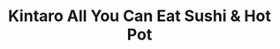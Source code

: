 ---
layout: place
title: "Kintaro All You Can Eat Sushi & Hot Pot"
permalink: /ohio/brooklyn/kintaro-all-you-can-eat-sushi-hot-pot.html
stateAbbr: OH
stateName: Ohio
cityName: Brooklyn
seo:
  name: "Kintaro All You Can Eat Sushi & Hot Pot"
  type: Restaurant
  links: null
description: "Kintaro All You Can Eat Sushi & Hot Pot serves delicious sushi in Brooklyn, Ohio. Try fresh Japanese dishes for a great dining experience. "
place_id: ChIJux0-ZlXuMIgRrQyvS4DW3Zw
photos:
  - name: >-
      places/ChIJux0-ZlXuMIgRrQyvS4DW3Zw/photos/AeeoHcIz9MY3ug9bd1svGMS3E9XDfHpOq0p-Dn9n_x7PFOGfWyaEwH6xr0UfB1JOvDdpHJnmLSuGjmoC03djZjG3xDuUpPupHc_JUp32euaxcQ9AojOShEZSaKZjkXiGbMJPmpSrSad7R2HhFHoURjwq1mmpTRzqymGyVFVUdv_qUSSZXrtB8uZgsTVRi0Ol8aPxrse1oISRjsYakEy8SOApkiLh3CNq-RyMRlZcgxIsngaIvR0bjBHIB4dH7v7sbDxF_4z8zlZVwh1EyiTFm6Xob-G5Uf8yESj_6tPzzqv8u_YZqw
    widthPx: 2048
    heightPx: 1536
    authorAttributions:
      - displayName: Kintaro All You Can Eat Sushi & Hot Pot
        uri: https://maps.google.com/maps/contrib/118283412413222076124
        photoUri: >-
          https://lh3.googleusercontent.com/a-/ALV-UjW-LRHQ83NMsUaZdk6hWNHH3DmivhmJLt2fbnY2HfSp_7pYD7I=s100-p-k-no-mo
    flagContentUri: >-
      https://www.google.com/local/imagery/report/?cb_client=maps_api_places.places_api&image_key=!1e10!2sAF1QipPP5lkVM-56YClpsH8crhoD34bwcBHmUmhTh10B&hl=en-US
    googleMapsUri: >-
      https://www.google.com/maps/place//data=!3m4!1e2!3m2!1sAF1QipPP5lkVM-56YClpsH8crhoD34bwcBHmUmhTh10B!2e10!4m2!3m1!1s0x8830ee55663e1dbb:0x9cddd6804baf0cad
  - name: >-
      places/ChIJux0-ZlXuMIgRrQyvS4DW3Zw/photos/AeeoHcJvCsshcfWkEs340IBL6hZ7jOOWmEQmqX2RFYk_ROKSel1ds7N3HBsxIWKLaHR4wdHACDWciDT2AbIsyofL0cf_VTGrM845e4Cd8fYC7bg-Q6Ets0petEHRZ3Fur2BX4ByRCoi42DR4iPEInCHIdKRBB5W-Ue_cWcFSX6sjdFyRqnXGdbsxzlSDidCanyRJdUBfEW5LwZf1-scjuw3xFWDbTQGgo9XkKyIyXRc4OtInnDro2xri8CUlww4X2U1GL41Lj0eom0ifAE5ikJe5SjZnRLNfd4NyjB8s82bES04IJw
    widthPx: 734
    heightPx: 545
    authorAttributions:
      - displayName: Kintaro All You Can Eat Sushi & Hot Pot
        uri: https://maps.google.com/maps/contrib/118283412413222076124
        photoUri: >-
          https://lh3.googleusercontent.com/a-/ALV-UjW-LRHQ83NMsUaZdk6hWNHH3DmivhmJLt2fbnY2HfSp_7pYD7I=s100-p-k-no-mo
    flagContentUri: >-
      https://www.google.com/local/imagery/report/?cb_client=maps_api_places.places_api&image_key=!1e10!2sAF1QipMk_tn5_d0ogOC3pF38N1EDk0pFjE29usjcb2eb&hl=en-US
    googleMapsUri: >-
      https://www.google.com/maps/place//data=!3m4!1e2!3m2!1sAF1QipMk_tn5_d0ogOC3pF38N1EDk0pFjE29usjcb2eb!2e10!4m2!3m1!1s0x8830ee55663e1dbb:0x9cddd6804baf0cad
  - name: >-
      places/ChIJux0-ZlXuMIgRrQyvS4DW3Zw/photos/AeeoHcIofZkRrN3BEvkEHPoePOwQOvBHnXAx6TSbB0R5kuVfhgILBEXi-ENTwuiBFM6TBXY3KVDS7qWs7uND15lZF5eexxw_ilXb5bN4lelRufSJz4V8n5Acfk2EJ4F4h6CjZ0abRSrZh_hrdUGqXIZnNoZAU0sLVI3V72Cne8p0_SjPpTfjLbOUe6mIJwsIRxJ6EUF3GjbHYDpjx1xzkywHTsX99xCb3-2Tq_cH1-My5oOA9TDnoUR6wyBIS7c7JFnT5jJx93DLyVVwvt8Fob_W7h9DUGGz3SqjxpAX0IGcEnyLcw
    widthPx: 1200
    heightPx: 1111
    authorAttributions:
      - displayName: Kintaro All You Can Eat Sushi & Hot Pot
        uri: https://maps.google.com/maps/contrib/118283412413222076124
        photoUri: >-
          https://lh3.googleusercontent.com/a-/ALV-UjW-LRHQ83NMsUaZdk6hWNHH3DmivhmJLt2fbnY2HfSp_7pYD7I=s100-p-k-no-mo
    flagContentUri: >-
      https://www.google.com/local/imagery/report/?cb_client=maps_api_places.places_api&image_key=!1e10!2sAF1QipOJ4NglJQ-VGy_ssrDazHk4ataK7FGQrQhZgeUk&hl=en-US
    googleMapsUri: >-
      https://www.google.com/maps/place//data=!3m4!1e2!3m2!1sAF1QipOJ4NglJQ-VGy_ssrDazHk4ataK7FGQrQhZgeUk!2e10!4m2!3m1!1s0x8830ee55663e1dbb:0x9cddd6804baf0cad
  - name: >-
      places/ChIJux0-ZlXuMIgRrQyvS4DW3Zw/photos/AeeoHcKsMWP_RoPyA3M31xxchmHtZHwMXnbBAnty_XHTbXGuX7qso1l8rpePD0cPkU-3f7m2IoH340fpNuoQJ1IbpyySAGFIXuVRRQTfBf3MXGoie9JZTwZj2Cu807DYCQh9AUNU_8oV5w9WHrptRis3PGcVx06y2zIvgP-bX-qdYEABghez2_JAuicGLiIrDEUw_mo1M1s8AQUELNGha8KYZ7l8O-k-zQsGI26vf6J0QGoRjuVlAiWK7rZ1BVqcuaTsdbrIawWDvgku3Q1lxLnzI-QNl5wxFJ8nYu-zRRu-aZTfjJ_ydjBATlJdA5rt4pM6HvDJTwmBtPF8WMxk9eQJTm5m1AZd1nzfmJoYgh8OlGsblOD4Y2PBp5gZ7xKwlI8l8O0ihgbX955-dVelfUpj4CsDn_uJXb6N9irGegAVOtc
    widthPx: 1735
    heightPx: 1279
    authorAttributions:
      - displayName: pizza man
        uri: https://maps.google.com/maps/contrib/101499804397890715721
        photoUri: >-
          https://lh3.googleusercontent.com/a/ACg8ocLfAoibJcFWV5rvThroxcExUOqFzPeyq32ZTo-9EUdMwRW6MA=s100-p-k-no-mo
    flagContentUri: >-
      https://www.google.com/local/imagery/report/?cb_client=maps_api_places.places_api&image_key=!1e10!2sCIHM0ogKEICAgMCA5fnwSQ&hl=en-US
    googleMapsUri: >-
      https://www.google.com/maps/place//data=!3m4!1e2!3m2!1sCIHM0ogKEICAgMCA5fnwSQ!2e10!4m2!3m1!1s0x8830ee55663e1dbb:0x9cddd6804baf0cad
  - name: >-
      places/ChIJux0-ZlXuMIgRrQyvS4DW3Zw/photos/AeeoHcITwW3IVQEg34uvlmoSErg4n-2iO7RfiW16KN23UVaUW_dA1_kzKENtXxk34kxC5s5B_N9TVo-SwEEk4sYcEqn9G5_9Zp9JVODIwhY8xw9IyXTHMXyunx-wyn0fF8C8y0qQ07A5cUKXaWIieLibnPOgAVBwTxX_NJoTNcgrz4v4UG5URjBkzdiUgrFqRc3Yn-zRibrrctJJdmzjkgzff0e8fJqrUAultHPxcPywd9PlskORPrORRI7c_aCoEw1kfp52SE07fnzKqJ7BZdP_-06empgYFjM0KxS53lCxTMEWmw
    widthPx: 1081
    heightPx: 806
    authorAttributions:
      - displayName: Kintaro All You Can Eat Sushi & Hot Pot
        uri: https://maps.google.com/maps/contrib/118283412413222076124
        photoUri: >-
          https://lh3.googleusercontent.com/a-/ALV-UjW-LRHQ83NMsUaZdk6hWNHH3DmivhmJLt2fbnY2HfSp_7pYD7I=s100-p-k-no-mo
    flagContentUri: >-
      https://www.google.com/local/imagery/report/?cb_client=maps_api_places.places_api&image_key=!1e10!2sAF1QipNPzgCqKmD_7G260SDr1Phi2eufsndcFc8rJrWd&hl=en-US
    googleMapsUri: >-
      https://www.google.com/maps/place//data=!3m4!1e2!3m2!1sAF1QipNPzgCqKmD_7G260SDr1Phi2eufsndcFc8rJrWd!2e10!4m2!3m1!1s0x8830ee55663e1dbb:0x9cddd6804baf0cad
  - name: >-
      places/ChIJux0-ZlXuMIgRrQyvS4DW3Zw/photos/AeeoHcLgrIpOmttwIgW7W-DQycrncVlCcBlmg6yjfxOP5cJOrox4etponODqLSr9-cs5fagI7e1mzky3U5qYhHAJpXKQwOHqveWtwG85Ddtz__D30RQeoRG_brk1lr2FXRaLkK5JaAo1Og-0dKqfEgdftRf_Dfvl9DGDrV-o89ZHWncDQl7z0Qpjh5hAotMiKa7LwgGsGiqL0DM2w5aqWb3xweCXtzrVY5Q2132flv-Z8awHz1S32lJmqmihFxNs21AGNOHfXzTIL_qY2WzJXQslke3oXaAUZSIb4dKeOiE1Yjelng
    widthPx: 1136
    heightPx: 773
    authorAttributions:
      - displayName: Kintaro All You Can Eat Sushi & Hot Pot
        uri: https://maps.google.com/maps/contrib/118283412413222076124
        photoUri: >-
          https://lh3.googleusercontent.com/a-/ALV-UjW-LRHQ83NMsUaZdk6hWNHH3DmivhmJLt2fbnY2HfSp_7pYD7I=s100-p-k-no-mo
    flagContentUri: >-
      https://www.google.com/local/imagery/report/?cb_client=maps_api_places.places_api&image_key=!1e10!2sAF1QipMslIUK3WGwRhaWxMZb5AuXr1aCPIOjCF2ItaNJ&hl=en-US
    googleMapsUri: >-
      https://www.google.com/maps/place//data=!3m4!1e2!3m2!1sAF1QipMslIUK3WGwRhaWxMZb5AuXr1aCPIOjCF2ItaNJ!2e10!4m2!3m1!1s0x8830ee55663e1dbb:0x9cddd6804baf0cad
  - name: >-
      places/ChIJux0-ZlXuMIgRrQyvS4DW3Zw/photos/AeeoHcIe-2BxBpIoPBPROkRtY6LI_FDJje-t1VM36ciz5E6KlCVRBRs4gRaIyJtBd8FoxqbTr6lWzERGVYdVF2cZrmRtlYNrQP-y9H_m-ATDbFOGxQ-jB32jBToXUsHxLQOa84vhcQNsR46ZLtcBsUr5M7sqfoJeG8FpvLFIQ9WbDl7dUEw_qtp-zQj4PaqynGynn9ueg4ML36CSKZQAK4Dxame4IlOJIBAEVRBJkpSuJoBwFSy7Fy5cNHA1a8CCFGlgLEZL3STG79iB7Qn4ofEFVPIJdSJN34Fd3skULJRBGm2cWSKxFrA4J28eb9136LeNx1njh3tHu2dfpcfPZqnWEXA3EGigcly9PJbwLFx5m6Tp-kRJmWGHZ9c8VXkcjAqSyxzMFm1kd3BvSyhEvdwV5rtaPgVpDEpuvmkupn75hoM
    widthPx: 4000
    heightPx: 3000
    authorAttributions:
      - displayName: Bob the Raptor & Joe
        uri: https://maps.google.com/maps/contrib/102198691588272449864
        photoUri: >-
          https://lh3.googleusercontent.com/a-/ALV-UjVfZZ970qaovb7RG4N_bESomnN1KW08ckhcuLQTr2tLrnOk_1s8ew=s100-p-k-no-mo
    flagContentUri: >-
      https://www.google.com/local/imagery/report/?cb_client=maps_api_places.places_api&image_key=!1e10!2sCIHM0ogKEICAgIDHhOrmXA&hl=en-US
    googleMapsUri: >-
      https://www.google.com/maps/place//data=!3m4!1e2!3m2!1sCIHM0ogKEICAgIDHhOrmXA!2e10!4m2!3m1!1s0x8830ee55663e1dbb:0x9cddd6804baf0cad
  - name: >-
      places/ChIJux0-ZlXuMIgRrQyvS4DW3Zw/photos/AeeoHcIo3wjycUGfOKBTWVQxSJHiro831NlTJTXsliJH0MccXRkMAza2sIM2Yjq41y0X6tALYd7ImIEZVDmmHnUaBwR1nyxKKpFdbXuikq3lgLFlC4Nmvh2lMHAM_vkpHYu7rdpOpjvXFq4IfWegLnl3xismP03ZyNhXBP-n-CXZN3vp-oqJp0BB3Es8_396E9qfN3Bz5HL6a2JA7W_wU4glITPCTHwmSDUvA6YVLZj7RKwJRXQqdaQr9sme0uLYTwVXG_WRt5rLwmxUGfQjHLNwTiLH5qCr77FXfn9EHE0Wp0yHabX2RyyUinSaxhbGoTPcn1JkLL0451vTO479gYM2qxGE5DMAk3mrQQoSI6W1pdJLLMYmbIBT2EYZDOMoVeR6LpHdL1vC54G7qqVzy9tnkZ9vAFz8oTh35xDl5UiQTpgBwA
    widthPx: 3024
    heightPx: 4032
    authorAttributions:
      - displayName: Марина Куземко
        uri: https://maps.google.com/maps/contrib/107301246984411712230
        photoUri: >-
          https://lh3.googleusercontent.com/a-/ALV-UjVpzYfOWTchlYDB0jM4caiVMeHysK9sn5vhObRTfunKp8SdL72o=s100-p-k-no-mo
    flagContentUri: >-
      https://www.google.com/local/imagery/report/?cb_client=maps_api_places.places_api&image_key=!1e10!2sCIHM0ogKEICAgIC9tdqAGw&hl=en-US
    googleMapsUri: >-
      https://www.google.com/maps/place//data=!3m4!1e2!3m2!1sCIHM0ogKEICAgIC9tdqAGw!2e10!4m2!3m1!1s0x8830ee55663e1dbb:0x9cddd6804baf0cad
  - name: >-
      places/ChIJux0-ZlXuMIgRrQyvS4DW3Zw/photos/AeeoHcJUdfSqedf4jkicerCksCzCOIQUsmEMecH3zTT2BRXdcFyuPauxWYFlZDiXoEgf9PxZOcKMY6ywaF3n6y9it_JKzfGdA7SamBdTWvsV3nA6cPc60AJBDRG3pdqXFgJt3pgWueC903CK0UqxJzTnutTdsHSoRiIGD7CItSBq71XHHh1r1Sz6CD_C0lSg7LekultZAYxGQ0XQTNL0oJo0eeXp3jcz5OpiCEbpZfdOE1XkuJYz0oBJD2491tS6-qL2D2MrlYxoVfXqWFK7MlqNi3ex5EOzRpqZxMYcHUAuOlVG0Q
    widthPx: 913
    heightPx: 1079
    authorAttributions:
      - displayName: Kintaro All You Can Eat Sushi & Hot Pot
        uri: https://maps.google.com/maps/contrib/118283412413222076124
        photoUri: >-
          https://lh3.googleusercontent.com/a-/ALV-UjW-LRHQ83NMsUaZdk6hWNHH3DmivhmJLt2fbnY2HfSp_7pYD7I=s100-p-k-no-mo
    flagContentUri: >-
      https://www.google.com/local/imagery/report/?cb_client=maps_api_places.places_api&image_key=!1e10!2sAF1QipOfT3sDZ5zHBxRztS0noIHrNVXjX573claqBiMU&hl=en-US
    googleMapsUri: >-
      https://www.google.com/maps/place//data=!3m4!1e2!3m2!1sAF1QipOfT3sDZ5zHBxRztS0noIHrNVXjX573claqBiMU!2e10!4m2!3m1!1s0x8830ee55663e1dbb:0x9cddd6804baf0cad
  - name: >-
      places/ChIJux0-ZlXuMIgRrQyvS4DW3Zw/photos/AeeoHcJBkMytAG7FuEXW20_sIUePT74mhxfm3FlTccQ-DQe06lx3xJKUn-428vHN8_opP9x5n81ZQvieId0La_BbE1pRTHZLcj9ttNoj7yolTo0JGpVkWAEOl_fdTab7xzP7XGLGVNSjmjDXlvESFekQmU_BNotKjXvGFo1Uh_0EZdedceunGX65PnV07lTCxSd21MZKlJ-nfcO6jZ4n8Qi8m7LB2eYZIU7QNtGm8n3zvI2rn8qHwui3CvyMg7-lfysag23wKbS_-cvgHwBrwG92fV0HN5jgE21fjxgCREV8rVLV7W1Vnoole5A97Vh-ELLpSiAH13JFZvABAkyaf2ARvBXLZCWnxsehgAKKgs2sia9imEwy_1VMNRTuqvyheBqVXcg8_UnZS4rkbLWzxELAA3iYpPnJF8PpONMr6ggdDJ-Ut2X_
    widthPx: 4000
    heightPx: 3000
    authorAttributions:
      - displayName: Bob the Raptor & Joe
        uri: https://maps.google.com/maps/contrib/102198691588272449864
        photoUri: >-
          https://lh3.googleusercontent.com/a-/ALV-UjVfZZ970qaovb7RG4N_bESomnN1KW08ckhcuLQTr2tLrnOk_1s8ew=s100-p-k-no-mo
    flagContentUri: >-
      https://www.google.com/local/imagery/report/?cb_client=maps_api_places.places_api&image_key=!1e10!2sCIHM0ogKEICAgIDHhMqG6wE&hl=en-US
    googleMapsUri: >-
      https://www.google.com/maps/place//data=!3m4!1e2!3m2!1sCIHM0ogKEICAgIDHhMqG6wE!2e10!4m2!3m1!1s0x8830ee55663e1dbb:0x9cddd6804baf0cad
address: 7325 Northcliff Ave, Brooklyn, OH 44144, USA
street: 7325 Northcliff Ave
city: Brooklyn
state: OH
zip: '44144'
country: USA
neighborhood: null
latitude: '41.424640'
longitude: '-81.736053'
accessibility_options:
  wheelchairAccessibleParking: true
  wheelchairAccessibleEntrance: true
  wheelchairAccessibleRestroom: true
  wheelchairAccessibleSeating: true
business_status: OPERATIONAL
name: Kintaro All You Can Eat Sushi & Hot Pot
google_maps_links:
  directionsUri: >-
    https://www.google.com/maps/dir//''/data=!4m7!4m6!1m1!4e2!1m2!1m1!1s0x8830ee55663e1dbb:0x9cddd6804baf0cad!3e0
  placeUri: https://maps.google.com/?cid=11303426486283734189
  writeAReviewUri: >-
    https://www.google.com/maps/place//data=!4m3!3m2!1s0x8830ee55663e1dbb:0x9cddd6804baf0cad!12e1
  reviewsUri: >-
    https://www.google.com/maps/place//data=!4m4!3m3!1s0x8830ee55663e1dbb:0x9cddd6804baf0cad!9m1!1b1
  photosUri: >-
    https://www.google.com/maps/place//data=!4m3!3m2!1s0x8830ee55663e1dbb:0x9cddd6804baf0cad!10e5
primary_type: Sushi Restaurant
opening_hours:
  regular: null
  current: null
secondary_opening_hours:
  regular:
    weekdayDescriptions: null
    type: null
  current:
    weekdayDescriptions: null
    type: null
phone: null
price_level: null
price_range: null
rating: null
rating_count: 0
website: null
reviews: null
parking_options: null
payment_options: null
allow_dogs: null
curbside_pickup: null
delivery: null
dine_in: null
good_for_children: null
good_for_groups: null
good_for_sports: null
live_music: null
menu_for_children: null
outdoor_seating: null
reservable: null
restroom: null
serves_beer: null
serves_breakfast: null
serves_brunch: null
serves_cocktails: null
serves_coffee: null
serves_dinner: null
serves_dessert: null
serves_lunch: null
serves_vegetarian_food: null
serves_wine: null
takeout: null
update_category: essentials
summary: null

---